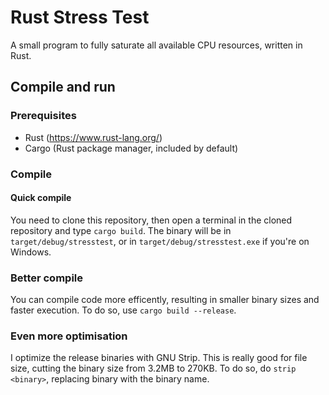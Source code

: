 # Rust Stress Test

A small program to fully saturate all available CPU resources, written in Rust.

## Compile and run

### Prerequisites

- Rust (<https://www.rust-lang.org/>)
- Cargo (Rust package manager, included by default)

### Compile

#### Quick compile

You need to clone this repository, then open a terminal in the cloned repository and type `cargo build`. The binary will be in `target/debug/stresstest`, or in `target/debug/stresstest.exe` if you're on Windows.

### Better compile

You can compile code more efficently, resulting in smaller binary sizes and faster execution. To do so, use `cargo build --release`.

### Even more optimisation

I optimize the release binaries with GNU Strip. This is really good for file size, cutting the binary size from 3.2MB to 270KB. To do so, do `strip <binary>`, replacing binary with the binary name.
